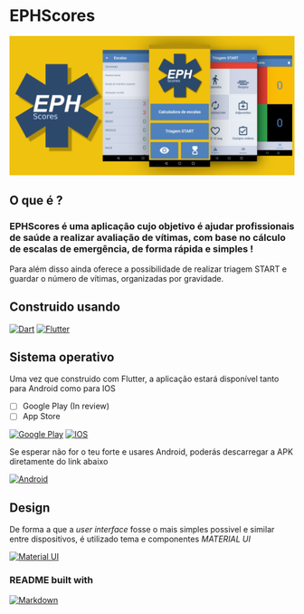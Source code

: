# EPHScores

![Banner](UI/Images/App_banner.png)

## **O que é ?**

### EPHScores é uma aplicação cujo objetivo é ajudar profissionais de saúde a realizar avaliação de vítimas, com base no cálculo de escalas de emergência, de forma rápida e simples !

Para além disso ainda oferece a possibilidade de realizar triagem START e guardar o número de vítimas, organizadas por gravidade.

## **Construido usando** 
[![Dart](https://img.shields.io/badge/Dart-0175C2?style=for-the-badge&logo=dart&logoColor=white)](https://dart.dev/)
[![Flutter](https://img.shields.io/badge/Flutter-02569B?style=for-the-badge&logo=flutter&logoColor=white)](https://flutter.dev/?gclsrc=ds&gclsrc=ds)

## **Sistema operativo**
Uma vez que construido com Flutter, a aplicação estará disponível tanto para Android como para IOS

- [ ] Google Play (In review)
- [ ] App Store

[![Google Play](https://img.shields.io/badge/Google_Play-414141?style=for-the-badge&logo=google-play&logoColor=white)]() 
[![IOS](https://img.shields.io/badge/App_Store-0D96F6?style=for-the-badge&logo=app-store&logoColor=white)]()

Se esperar não for o teu forte e usares Android, poderás descarregar a APK diretamente do link abaixo

[![Android](https://img.shields.io/badge/Android-3DDC84?style=for-the-badge&logo=android&logoColor=white)](https://github.com/DavidAraujo98/EPHScores/raw/main/Release/EPHScores.apk)


## **Design**

De forma a que a *user interface* fosse o mais simples possivel e similar entre dispositivos, é utilizado tema e componentes *MATERIAL UI*

[![Material UI](https://img.shields.io/badge/Material--UI-0081CB?style=for-the-badge&logo=material-ui&logoColor=white)](https://material-ui.com/)

### **README built with**
[![Markdown](https://img.shields.io/badge/Markdown-000000?style=for-the-badge&logo=markdown&logoColor=white)](https://en.wikipedia.org/wiki/Markdown)
